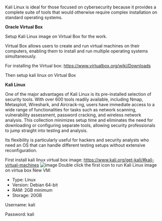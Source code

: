 Kali Linux is ideal for those focused on cybersecurity because it provides a complete suite of tools that would otherwise require complex installation on standard operating systems.

**Oracle Virtual Box**

Setup Kali Linux image on Virtual Box for the work.

Virtual Box allows users to create and run virtual machines on their computers, enabling them to install and run multiple operating systems simultaneously.

For installing the Virtual box:  https://www.virtualbox.org/wiki/Downloads

Then setup kali linux on Virtual Box

**Kali Linux**

One of the major advantages of Kali Linux is its pre-installed selection of security tools. With over 600 tools readily available, including Nmap, Metasploit, Wireshark, and Aircrack-ng, users have immediate access to a wide range of functionalities for tasks such as network scanning, vulnerability assessment, password cracking, and wireless network analysis. This collection minimizes setup time and eliminates the need for downloading or configuring separate tools, allowing security professionals to jump straight into testing and analysis.

Its flexibility is particularly useful for hackers and security analysts who need an OS that can handle different testing setups without extensive reconfiguration.

First install kali linux virtual box image: https://www.kali.org/get-kali/#kali-virtual-machines
![image](https://github.com/user-attachments/assets/2db2b7e5-b37c-4db9-bd09-6b9f22dea927)
Double click the first icon to run Kali Linux image on virtua box 
New VM:
   - Type: Linux
   - Version: Debian 64-bit
   - RAM: 2GB minimum
   - Storage: 20GB

Username: kali

Password: kali
